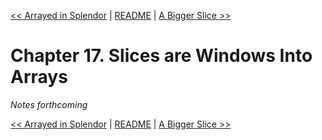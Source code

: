 [&lt;&lt; Arrayed in Splendor](ch16-arrayed-in-splendor.md) | [README](README.md) | [A Bigger Slice &gt;&gt;](ch18-a-bigger-slice.md)

# Chapter 17. Slices are Windows Into Arrays

*Notes forthcoming*

[&lt;&lt; Arrayed in Splendor](ch16-arrayed-in-splendor.md) | [README](README.md) | [A Bigger Slice &gt;&gt;](ch18-a-bigger-slice.md)